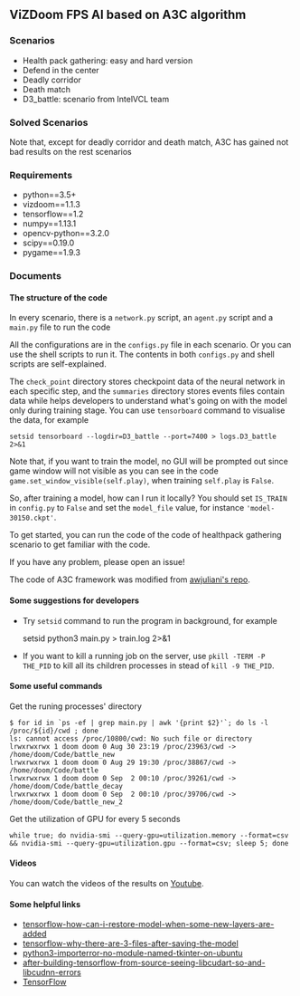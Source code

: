 ViZDoom FPS AI based on A3C algorithm
---

### Scenarios

* Health pack gathering: easy and hard version
* Defend in the center
* Deadly corridor
* Death match
* D3_battle: scenario from IntelVCL team


### Solved Scenarios


Note that, except for deadly corridor and death match, A3C has gained not bad results on the rest scenarios


### Requirements


* python==3.5+
* vizdoom==1.1.3
* tensorflow==1.2
* numpy==1.13.1
* opencv-python==3.2.0
* scipy==0.19.0
* pygame==1.9.3

### Documents

#### The structure of the code

In every scenario, there is a `network.py` script, an `agent.py` script and a `main.py` file to run the code

All the configurations are in the `configs.py` file in each scenario. Or you can use the shell scripts to run it. 
The contents in both `configs.py` and shell scripts are self-explained.

The `check_point` directory stores checkpoint data of the neural network in each specific step, and the `summaries` 
directory stores events files contain data while helps developers to understand what's going on with the model only during training stage.
You can use `tensorboard` command to visualise the data, for example

    setsid tensorboard --logdir=D3_battle --port=7400 > logs.D3_battle 2>&1

Note that, if you want to train the model, no GUI will be prompted out since game window will not visible as you can see
 in the code `game.set_window_visible(self.play)`, when training `self.play` is `False`.

So, after training a model, how can I run it locally? You should set `IS_TRAIN` in `config.py` to `False` and set the `model_file` value, for instance `'model-30150.ckpt'`.

To get started, you can run the code of the code of healthpack gathering scenario to get familiar with the code.

If you have any problem, please open an issue!

The code of A3C framework was modified from [awjuliani's repo](https://github.com/awjuliani/DeepRL-Agents/blob/master/A3C-Doom.ipynb).

#### Some suggestions for developers

* Try `setsid` command to run the program in background, for example

    setsid python3 main.py > train.log 2>&1
    
* If you want to kill a running job on the server, use `pkill -TERM -P THE_PID` to kill all its children processes in stead of `kill -9 THE_PID`.

#### Some useful commands

Get the runing processes' directory

    $ for id in `ps -ef | grep main.py | awk '{print $2}'`; do ls -l /proc/${id}/cwd ; done    
    ls: cannot access /proc/10800/cwd: No such file or directory
    lrwxrwxrwx 1 doom doom 0 Aug 30 23:19 /proc/23963/cwd -> /home/doom/Code/battle_new
    lrwxrwxrwx 1 doom doom 0 Aug 29 19:30 /proc/38867/cwd -> /home/doom/Code/battle
    lrwxrwxrwx 1 doom doom 0 Sep  2 00:10 /proc/39261/cwd -> /home/doom/Code/battle_decay
    lrwxrwxrwx 1 doom doom 0 Sep  2 00:10 /proc/39706/cwd -> /home/doom/Code/battle_new_2

Get the utilization of GPU for every 5 seconds

    while true; do nvidia-smi --query-gpu=utilization.memory --format=csv && nvidia-smi --query-gpu=utilization.gpu --format=csv; sleep 5; done
    
#### Videos

You can watch the videos of the results on [Youtube](https://www.youtube.com/channel/UCn_UdbGa4DaxBsOYNGMfnHg?view_as=subscriber).


#### Some helpful links

* [tensorflow-how-can-i-restore-model-when-some-new-layers-are-added](https://stackoverflow.com/questions/45487323/tensorflow-how-can-i-restore-model-when-some-new-layers-are-added)
* [tensorflow-why-there-are-3-files-after-saving-the-model](https://stackoverflow.com/questions/41265035/tensorflow-why-there-are-3-files-after-saving-the-model)
* [python3-importerror-no-module-named-tkinter-on-ubuntu](https://stackoverflow.com/questions/44237302/python3-importerror-no-module-named-tkinter-on-ubuntu)
* [after-building-tensorflow-from-source-seeing-libcudart-so-and-libcudnn-errors](https://stackoverflow.com/questions/42013316/after-building-tensorflow-from-source-seeing-libcudart-so-and-libcudnn-errors/44147506#44147506)
* [TensorFlow](https://www.tensorflow.org)

